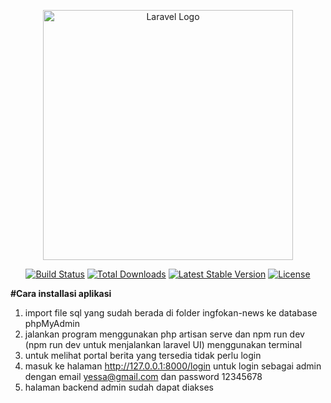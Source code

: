 <p align="center"><a href="https://laravel.com" target="_blank"><img src="https://raw.githubusercontent.com/laravel/art/master/logo-lockup/5%20SVG/2%20CMYK/1%20Full%20Color/laravel-logolockup-cmyk-red.svg" width="400" alt="Laravel Logo"></a></p>

<p align="center">
<a href="https://github.com/laravel/framework/actions"><img src="https://github.com/laravel/framework/workflows/tests/badge.svg" alt="Build Status"></a>
<a href="https://packagist.org/packages/laravel/framework"><img src="https://img.shields.io/packagist/dt/laravel/framework" alt="Total Downloads"></a>
<a href="https://packagist.org/packages/laravel/framework"><img src="https://img.shields.io/packagist/v/laravel/framework" alt="Latest Stable Version"></a>
<a href="https://packagist.org/packages/laravel/framework"><img src="https://img.shields.io/packagist/l/laravel/framework" alt="License"></a>
</p>


**#Cara installasi aplikasi**
1. import file sql yang sudah berada di folder ingfokan-news ke database phpMyAdmin
2. jalankan program menggunakan php artisan serve dan npm run dev (npm run dev untuk menjalankan laravel UI) menggunakan terminal
3. untuk melihat portal berita yang tersedia tidak perlu login
4. masuk ke halaman http://127.0.0.1:8000/login untuk login sebagai admin dengan email yessa@gmail.com dan password 12345678
5. halaman backend admin sudah dapat diakses

